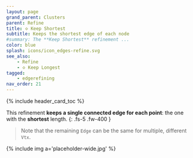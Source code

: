 ```yaml
---
layout: page
grand_parent: Clusters
parent: Refine
title: 🝔 Keep Shortest
subtitle: Keeps the shortest edge of each node
#summary: The **Keep Shortest** refinement ...
color: blue
splash: icons/icon_edges-refine.svg
see_also:
    - Refine
    - 🝔 Keep Longest
tagged: 
    - edgerefining
nav_order: 21
---
```


{% include header_card_toc %}

This refinement **keeps a single connected edge for each point**: the one with the **shortest** length.
{: .fs-5 .fw-400 } 

>Note that the remaining `Edge` can be the same for multiple, different `Vtx`.

{% include img a='placeholder-wide.jpg' %}
